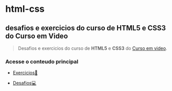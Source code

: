 # html-css
 ## desafios e exercicios do curso de HTML5 e CSS3 do Curso em Video

 > Desafios e exercicios do curso de **HTML5** e **CSS3** do [Curso em video](https://www.cursoemvideo.com/).

 ### Acesse o conteudo principal

- [Exercicios📘](https://github.com/Eder-Lucas/html-css/tree/main/exercicios)

- [Desafios💻](https://github.com/Eder-Lucas/html-css/tree/main/desafios)

